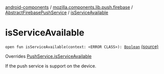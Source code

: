 [android-components](../../index.md) / [mozilla.components.lib.push.firebase](../index.md) / [AbstractFirebasePushService](index.md) / [isServiceAvailable](./is-service-available.md)

# isServiceAvailable

`open fun isServiceAvailable(context: <ERROR CLASS>): `[`Boolean`](https://kotlinlang.org/api/latest/jvm/stdlib/kotlin/-boolean/index.html) [(source)](https://github.com/mozilla-mobile/android-components/blob/master/components/lib/push-firebase/src/main/java/mozilla/components/lib/push/firebase/AbstractFirebasePushService.kt#L90)

Overrides [PushService.isServiceAvailable](../../mozilla.components.concept.push/-push-service/is-service-available.md)

If the push service is support on the device.

